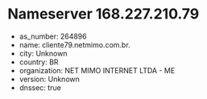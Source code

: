 # Nameserver 168.227.210.79

* as_number: 264896
* name: cliente79.netmimo.com.br.
* city: Unknown
* country: BR
* organization: NET MIMO INTERNET LTDA - ME
* version: Unknown
* dnssec: true
